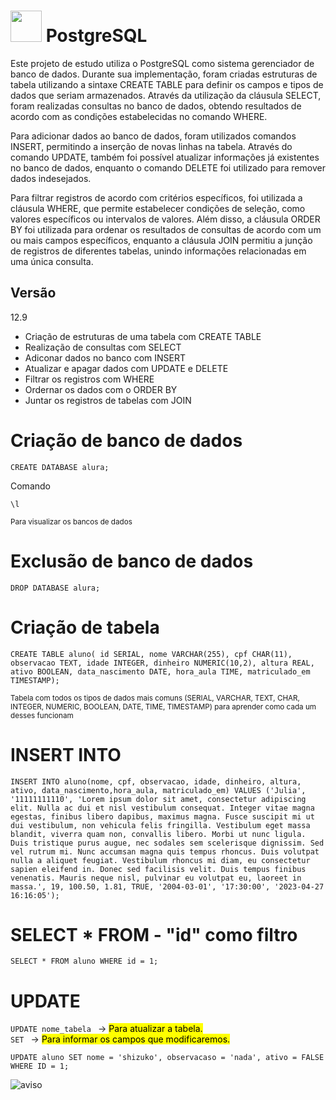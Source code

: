 # <img width="50" height="50" src="https://user-images.githubusercontent.com/87834766/235192658-9cc03c75-9b34-4330-97ec-46b0f8ee2f07.svg" /> PostgreSQL 
Este projeto de estudo utiliza o PostgreSQL como sistema gerenciador de banco de dados. Durante sua implementação, foram criadas estruturas de tabela utilizando a sintaxe CREATE TABLE para definir os campos e tipos de dados que seriam armazenados. Através da utilização da cláusula SELECT, foram realizadas consultas no banco de dados, obtendo resultados de acordo com as condições estabelecidas no comando WHERE.

Para adicionar dados ao banco de dados, foram utilizados comandos INSERT, permitindo a inserção de novas linhas na tabela. Através do comando UPDATE, também foi possível atualizar informações já existentes no banco de dados, enquanto o comando DELETE foi utilizado para remover dados indesejados.

Para filtrar registros de acordo com critérios específicos, foi utilizada a cláusula WHERE, que permite estabelecer condições de seleção, como valores específicos ou intervalos de valores. Além disso, a cláusula ORDER BY foi utilizada para ordenar os resultados de consultas de acordo com um ou mais campos específicos, enquanto a cláusula JOIN permitiu a junção de registros de diferentes tabelas, unindo informações relacionadas em uma única consulta.





## Versão
12.9

- Criação de estruturas de uma tabela com CREATE TABLE
- Realização de consultas com SELECT
- Adiconar dados no banco com INSERT
- Atualizar e apagar dados com UPDATE e DELETE
- Filtrar os registros com WHERE
- Ordernar os dados com o ORDER BY
- Juntar os registros de tabelas com JOIN

# Criação de banco de dados
~~~
CREATE DATABASE alura;
~~~

Comando 
~~~
\l
~~~
<small>Para visualizar os bancos de dados</small>

# Exclusão de banco de dados
~~~
DROP DATABASE alura;
~~~

# Criação de tabela 
~~~
CREATE TABLE aluno( id SERIAL, nome VARCHAR(255), cpf CHAR(11), observacao TEXT, idade INTEGER, dinheiro NUMERIC(10,2), altura REAL, ativo BOOLEAN, data_nascimento DATE, hora_aula TIME, matriculado_em TIMESTAMP);
~~~
<small>Tabela com todos os tipos de dados mais comuns (SERIAL, VARCHAR, TEXT, CHAR, INTEGER, NUMERIC, BOOLEAN, DATE, TIME, TIMESTAMP) para aprender como cada um desses funcionam</small>

# INSERT INTO
~~~
INSERT INTO aluno(nome, cpf, observacao, idade, dinheiro, altura, ativo, data_nascimento,hora_aula, matriculado_em) VALUES ('Julia', '11111111110', 'Lorem ipsum dolor sit amet, consectetur adipiscing elit. Nulla ac dui et nisl vestibulum consequat. Integer vitae magna egestas, finibus libero dapibus, maximus magna. Fusce suscipit mi ut dui vestibulum, non vehicula felis fringilla. Vestibulum eget massa blandit, viverra quam non, convallis libero. Morbi ut nunc ligula. Duis tristique purus augue, nec sodales sem scelerisque dignissim. Sed vel rutrum mi. Nunc accumsan magna quis tempus rhoncus. Duis volutpat nulla a aliquet feugiat. Vestibulum rhoncus mi diam, eu consectetur sapien eleifend in. Donec sed facilisis velit. Duis tempus finibus venenatis. Mauris neque nisl, pulvinar eu volutpat eu, laoreet in massa.', 19, 100.50, 1.81, TRUE, '2004-03-01', '17:30:00', '2023-04-27 16:16:05');
~~~


# SELECT * FROM - "id" como filtro
~~~
SELECT * FROM aluno WHERE id = 1;
~~~

# UPDATE
``` UPDATE nome_tabela  ``` -> <mark>Para atualizar a tabela.</mark> <br/>
``` SET  ``` -> <mark>Para informar os campos que modificaremos.</mark>

~~~
UPDATE aluno SET nome = 'shizuko', observacaso = 'nada', ativo = FALSE WHERE ID = 1;
~~~
![aviso](https://img.shields.io/badge/%3D%20-%20antes%20de%20atribuir%20um%20novo%20valor.-yellow)